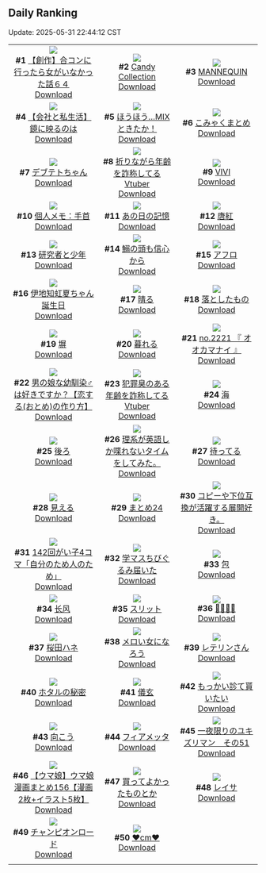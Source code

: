 ## Daily Ranking
Update: 2025-05-31 22:44:12 CST

|      |      |      |
| :----: | :----: | :----: |
| ![](https://i.pixiv.re/c/240x480/img-master/img/2025/05/30/00/00/09/130954151_p0_master1200.jpg)<br>**#1** [【創作】合コンに行ったら女がいなかった話６４](https://www.pixiv.net/artworks/130954151)<br>[Download](https://i.pixiv.re/img-original/img/2025/05/30/00/00/09/130954151_p0.png) | ![](https://i.pixiv.re/c/240x480/img-master/img/2025/05/29/00/00/15/130919356_p0_master1200.jpg)<br>**#2** [Candy Collection](https://www.pixiv.net/artworks/130919356)<br>[Download](https://i.pixiv.re/img-original/img/2025/05/29/00/00/15/130919356_p0.jpg) | ![](https://i.pixiv.re/c/240x480/img-master/img/2025/05/30/00/00/36/130954340_p0_master1200.jpg)<br>**#3** [MANNEQUIN](https://www.pixiv.net/artworks/130954340)<br>[Download](https://i.pixiv.re/img-original/img/2025/05/30/00/00/36/130954340_p0.jpg) |
| ![](https://i.pixiv.re/c/240x480/img-master/img/2025/05/30/12/00/11/130967587_p0_master1200.jpg)<br>**#4** [【会社と私生活】鏡に映るのは](https://www.pixiv.net/artworks/130967587)<br>[Download](https://i.pixiv.re/img-original/img/2025/05/30/12/00/11/130967587_p0.jpg) | ![](https://i.pixiv.re/c/240x480/img-master/img/2025/05/30/07/30/05/130963489_p0_master1200.jpg)<br>**#5** [ほうほう…MIXときたか！](https://www.pixiv.net/artworks/130963489)<br>[Download](https://i.pixiv.re/img-original/img/2025/05/30/07/30/05/130963489_p0.jpg) | ![](https://i.pixiv.re/c/240x480/img-master/img/2025/05/30/12/06/55/130967839_p0_master1200.jpg)<br>**#6** [こみゃくまとめ](https://www.pixiv.net/artworks/130967839)<br>[Download](https://i.pixiv.re/img-original/img/2025/05/30/12/06/55/130967839_p0.jpg) |
| ![](https://i.pixiv.re/c/240x480/img-master/img/2025/05/30/00/00/06/130954116_p0_master1200.jpg)<br>**#7** [デブテトちゃん](https://www.pixiv.net/artworks/130954116)<br>[Download](https://i.pixiv.re/img-original/img/2025/05/30/00/00/06/130954116_p0.png) | ![](https://i.pixiv.re/c/240x480/img-master/img/2025/05/29/21/11/24/130946991_p0_master1200.jpg)<br>**#8** [折りながら年齢を詐称してるVtuber](https://www.pixiv.net/artworks/130946991)<br>[Download](https://i.pixiv.re/img-original/img/2025/05/29/21/11/24/130946991_p0.png) | ![](https://i.pixiv.re/c/240x480/img-master/img/2025/05/30/00/00/17/130954219_p0_master1200.jpg)<br>**#9** [VIVI](https://www.pixiv.net/artworks/130954219)<br>[Download](https://i.pixiv.re/img-original/img/2025/05/30/00/00/17/130954219_p0.jpg) |
| ![](https://i.pixiv.re/c/240x480/img-master/img/2025/05/29/06/00/04/130927132_p0_master1200.jpg)<br>**#10** [個人メモ：手首](https://www.pixiv.net/artworks/130927132)<br>[Download](https://i.pixiv.re/img-original/img/2025/05/29/06/00/04/130927132_p0.jpg) | ![](https://i.pixiv.re/c/240x480/img-master/img/2025/05/30/02/00/03/130958369_p0_master1200.jpg)<br>**#11** [あの日の記憶](https://www.pixiv.net/artworks/130958369)<br>[Download](https://i.pixiv.re/img-original/img/2025/05/30/02/00/03/130958369_p0.jpg) | ![](https://i.pixiv.re/c/240x480/img-master/img/2025/05/29/07/21/33/130928199_p0_master1200.jpg)<br>**#12** [唐紅](https://www.pixiv.net/artworks/130928199)<br>[Download](https://i.pixiv.re/img-original/img/2025/05/29/07/21/33/130928199_p0.png) |
| ![](https://i.pixiv.re/c/240x480/img-master/img/2025/05/29/12/12/24/130933140_p0_master1200.jpg)<br>**#13** [研究者と少年](https://www.pixiv.net/artworks/130933140)<br>[Download](https://i.pixiv.re/img-original/img/2025/05/29/12/12/24/130933140_p0.png) | ![](https://i.pixiv.re/c/240x480/img-master/img/2025/05/30/07/06/24/130963115_p0_master1200.jpg)<br>**#14** [鰯の頭も信心から](https://www.pixiv.net/artworks/130963115)<br>[Download](https://i.pixiv.re/img-original/img/2025/05/30/07/06/24/130963115_p0.jpg) | ![](https://i.pixiv.re/c/240x480/img-master/img/2025/05/29/00/07/01/130919981_p0_master1200.jpg)<br>**#15** [アフロ](https://www.pixiv.net/artworks/130919981)<br>[Download](https://i.pixiv.re/img-original/img/2025/05/29/00/07/01/130919981_p0.jpg) |
| ![](https://i.pixiv.re/c/240x480/img-master/img/2025/05/29/00/02/32/130919729_p0_master1200.jpg)<br>**#16** [伊地知虹夏ちゃん誕生日](https://www.pixiv.net/artworks/130919729)<br>[Download](https://i.pixiv.re/img-original/img/2025/05/29/00/02/32/130919729_p0.png) | ![](https://i.pixiv.re/c/240x480/img-master/img/2025/05/30/02/00/02/130958363_p0_master1200.jpg)<br>**#17** [晴る](https://www.pixiv.net/artworks/130958363)<br>[Download](https://i.pixiv.re/img-original/img/2025/05/30/02/00/02/130958363_p0.jpg) | ![](https://i.pixiv.re/c/240x480/img-master/img/2025/05/30/02/00/02/130958367_p0_master1200.jpg)<br>**#18** [落としたもの](https://www.pixiv.net/artworks/130958367)<br>[Download](https://i.pixiv.re/img-original/img/2025/05/30/02/00/02/130958367_p0.jpg) |
| ![](https://i.pixiv.re/c/240x480/img-master/img/2025/05/30/01/21/04/130957412_p0_master1200.jpg)<br>**#19** [塀](https://www.pixiv.net/artworks/130957412)<br>[Download](https://i.pixiv.re/img-original/img/2025/05/30/01/21/04/130957412_p0.jpg) | ![](https://i.pixiv.re/c/240x480/img-master/img/2025/05/30/02/00/02/130958366_p0_master1200.jpg)<br>**#20** [暮れる](https://www.pixiv.net/artworks/130958366)<br>[Download](https://i.pixiv.re/img-original/img/2025/05/30/02/00/02/130958366_p0.jpg) | ![](https://i.pixiv.re/c/240x480/img-master/img/2025/05/30/20/20/17/130980047_p0_master1200.jpg)<br>**#21** [no.2221 『 オオカマナイ 』](https://www.pixiv.net/artworks/130980047)<br>[Download](https://i.pixiv.re/img-original/img/2025/05/30/20/20/17/130980047_p0.jpg) |
| ![](https://i.pixiv.re/c/240x480/img-master/img/2025/05/30/12/00/10/130967578_p0_master1200.jpg)<br>**#22** [男の娘な幼馴染♂は好きですか？【恋する(おとめ)の作り方】](https://www.pixiv.net/artworks/130967578)<br>[Download](https://i.pixiv.re/img-original/img/2025/05/30/12/00/10/130967578_p0.png) | ![](https://i.pixiv.re/c/240x480/img-master/img/2025/05/30/21/01/36/130981889_p0_master1200.jpg)<br>**#23** [犯罪臭のある年齢を詐称してるVtuber](https://www.pixiv.net/artworks/130981889)<br>[Download](https://i.pixiv.re/img-original/img/2025/05/30/21/01/36/130981889_p0.jpg) | ![](https://i.pixiv.re/c/240x480/img-master/img/2025/05/30/02/00/01/130958359_p0_master1200.jpg)<br>**#24** [海](https://www.pixiv.net/artworks/130958359)<br>[Download](https://i.pixiv.re/img-original/img/2025/05/30/02/00/01/130958359_p0.jpg) |
| ![](https://i.pixiv.re/c/240x480/img-master/img/2025/05/29/00/59/10/130921833_p0_master1200.jpg)<br>**#25** [後ろ](https://www.pixiv.net/artworks/130921833)<br>[Download](https://i.pixiv.re/img-original/img/2025/05/29/00/59/10/130921833_p0.jpg) | ![](https://i.pixiv.re/c/240x480/img-master/img/2025/05/30/18/14/51/130975607_p0_master1200.jpg)<br>**#26** [理系が英語しか喋れないタイムをしてみた。](https://www.pixiv.net/artworks/130975607)<br>[Download](https://i.pixiv.re/img-original/img/2025/05/30/18/14/51/130975607_p0.jpg) | ![](https://i.pixiv.re/c/240x480/img-master/img/2025/05/30/02/00/01/130958360_p0_master1200.jpg)<br>**#27** [待ってる](https://www.pixiv.net/artworks/130958360)<br>[Download](https://i.pixiv.re/img-original/img/2025/05/30/02/00/01/130958360_p0.jpg) |
| ![](https://i.pixiv.re/c/240x480/img-master/img/2025/05/30/02/00/04/130958378_p0_master1200.jpg)<br>**#28** [見える](https://www.pixiv.net/artworks/130958378)<br>[Download](https://i.pixiv.re/img-original/img/2025/05/30/02/00/04/130958378_p0.jpg) | ![](https://i.pixiv.re/c/240x480/img-master/img/2025/05/29/20/24/36/130944978_p0_master1200.jpg)<br>**#29** [まとめ24](https://www.pixiv.net/artworks/130944978)<br>[Download](https://i.pixiv.re/img-original/img/2025/05/29/20/24/36/130944978_p0.jpg) | ![](https://i.pixiv.re/c/240x480/img-master/img/2025/05/30/18/02/27/130975082_p0_master1200.jpg)<br>**#30** [コピーや下位互換が活躍する展開好き。](https://www.pixiv.net/artworks/130975082)<br>[Download](https://i.pixiv.re/img-original/img/2025/05/30/18/02/27/130975082_p0.jpg) |
| ![](https://i.pixiv.re/c/240x480/img-master/img/2025/05/29/00/02/50/130919759_p0_master1200.jpg)<br>**#31** [142回がい子4コマ「自分のため人のため」](https://www.pixiv.net/artworks/130919759)<br>[Download](https://i.pixiv.re/img-original/img/2025/05/29/00/02/50/130919759_p0.png) | ![](https://i.pixiv.re/c/240x480/img-master/img/2025/05/29/18/23/00/130940715_p0_master1200.jpg)<br>**#32** [学マスちびぐるみ届いた](https://www.pixiv.net/artworks/130940715)<br>[Download](https://i.pixiv.re/img-original/img/2025/05/29/18/23/00/130940715_p0.jpg) | ![](https://i.pixiv.re/c/240x480/img-master/img/2025/05/30/02/00/02/130958361_p0_master1200.jpg)<br>**#33** [包](https://www.pixiv.net/artworks/130958361)<br>[Download](https://i.pixiv.re/img-original/img/2025/05/30/02/00/02/130958361_p0.jpg) |
| ![](https://i.pixiv.re/c/240x480/img-master/img/2025/05/29/15/18/54/130936425_p0_master1200.jpg)<br>**#34** [长风](https://www.pixiv.net/artworks/130936425)<br>[Download](https://i.pixiv.re/img-original/img/2025/05/29/15/18/54/130936425_p0.png) | ![](https://i.pixiv.re/c/240x480/img-master/img/2025/05/30/19/24/41/130977939_p0_master1200.jpg)<br>**#35** [スリット](https://www.pixiv.net/artworks/130977939)<br>[Download](https://i.pixiv.re/img-original/img/2025/05/30/19/24/41/130977939_p0.jpg) | ![](https://i.pixiv.re/c/240x480/img-master/img/2025/05/29/19/07/23/130942205_p0_master1200.jpg)<br>**#36** [🖤🩷🤍💚](https://www.pixiv.net/artworks/130942205)<br>[Download](https://i.pixiv.re/img-original/img/2025/05/29/19/07/23/130942205_p0.jpg) |
| ![](https://i.pixiv.re/c/240x480/img-master/img/2025/05/30/00/00/14/130954194_p0_master1200.jpg)<br>**#37** [桜田ハネ](https://www.pixiv.net/artworks/130954194)<br>[Download](https://i.pixiv.re/img-original/img/2025/05/30/00/00/14/130954194_p0.png) | ![](https://i.pixiv.re/c/240x480/img-master/img/2025/05/30/19/00/16/130977030_p0_master1200.jpg)<br>**#38** [メロい女になろう](https://www.pixiv.net/artworks/130977030)<br>[Download](https://i.pixiv.re/img-original/img/2025/05/30/19/00/16/130977030_p0.jpg) | ![](https://i.pixiv.re/c/240x480/img-master/img/2025/05/30/18/50/14/130976637_p0_master1200.jpg)<br>**#39** [レテリンさん](https://www.pixiv.net/artworks/130976637)<br>[Download](https://i.pixiv.re/img-original/img/2025/05/30/18/50/14/130976637_p0.png) |
| ![](https://i.pixiv.re/c/240x480/img-master/img/2025/05/30/21/35/19/130983273_p0_master1200.jpg)<br>**#40** [ホタルの秘密](https://www.pixiv.net/artworks/130983273)<br>[Download](https://i.pixiv.re/img-original/img/2025/05/30/21/35/19/130983273_p0.jpg) | ![](https://i.pixiv.re/c/240x480/img-master/img/2025/05/30/22/00/04/130984355_p0_master1200.jpg)<br>**#41** [儀玄](https://www.pixiv.net/artworks/130984355)<br>[Download](https://i.pixiv.re/img-original/img/2025/05/30/22/00/04/130984355_p0.jpg) | ![](https://i.pixiv.re/c/240x480/img-master/img/2025/05/30/15/35/35/130971637_p0_master1200.jpg)<br>**#42** [もっかい診て貰いたい](https://www.pixiv.net/artworks/130971637)<br>[Download](https://i.pixiv.re/img-original/img/2025/05/30/15/35/35/130971637_p0.jpg) |
| ![](https://i.pixiv.re/c/240x480/img-master/img/2025/05/30/02/00/02/130958362_p0_master1200.jpg)<br>**#43** [向こう](https://www.pixiv.net/artworks/130958362)<br>[Download](https://i.pixiv.re/img-original/img/2025/05/30/02/00/02/130958362_p0.jpg) | ![](https://i.pixiv.re/c/240x480/img-master/img/2025/05/29/15/18/28/130936420_p0_master1200.jpg)<br>**#44** [フィアメッタ](https://www.pixiv.net/artworks/130936420)<br>[Download](https://i.pixiv.re/img-original/img/2025/05/29/15/18/28/130936420_p0.jpg) | ![](https://i.pixiv.re/c/240x480/img-master/img/2025/05/30/17/00/28/130973413_p0_master1200.jpg)<br>**#45** [一夜限りのユキズリマン　その51](https://www.pixiv.net/artworks/130973413)<br>[Download](https://i.pixiv.re/img-original/img/2025/05/30/17/00/28/130973413_p0.png) |
| ![](https://i.pixiv.re/c/240x480/img-master/img/2025/05/30/00/01/01/130954420_p0_master1200.jpg)<br>**#46** [【ウマ娘】ウマ娘漫画まとめ156【漫画2枚+イラスト5枚】](https://www.pixiv.net/artworks/130954420)<br>[Download](https://i.pixiv.re/img-original/img/2025/05/30/00/01/01/130954420_p0.jpg) | ![](https://i.pixiv.re/c/240x480/img-master/img/2025/05/30/00/00/53/130954388_p0_master1200.jpg)<br>**#47** [買ってよかったものとか](https://www.pixiv.net/artworks/130954388)<br>[Download](https://i.pixiv.re/img-original/img/2025/05/30/00/00/53/130954388_p0.jpg) | ![](https://i.pixiv.re/c/240x480/img-master/img/2025/05/29/14/35/18/130933434_p0_master1200.jpg)<br>**#48** [レイサ](https://www.pixiv.net/artworks/130933434)<br>[Download](https://i.pixiv.re/img-original/img/2025/05/29/14/35/18/130933434_p0.png) |
| ![](https://i.pixiv.re/c/240x480/img-master/img/2025/05/30/19/04/25/130977285_p0_master1200.jpg)<br>**#49** [チャンピオンロード](https://www.pixiv.net/artworks/130977285)<br>[Download](https://i.pixiv.re/img-original/img/2025/05/30/19/04/25/130977285_p0.png) | ![](https://i.pixiv.re/c/240x480/img-master/img/2025/05/29/20/56/24/130946220_p0_master1200.jpg)<br>**#50** [♥cm♥](https://www.pixiv.net/artworks/130946220)<br>[Download](https://i.pixiv.re/img-original/img/2025/05/29/20/56/24/130946220_p0.png) |
|      |

